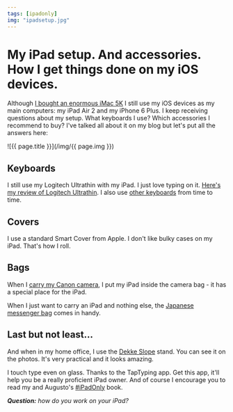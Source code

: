 ```yaml
---
tags: [ipadonly]
img: "ipadsetup.jpg"
---
```


# My iPad setup. And accessories. How I get things done on my iOS devices.

Although [I bought an enormous iMac 5K](https://sliwinski.com/imac) I still use my iOS devices as my main computers: my iPad Air 2 and my iPhone 6 Plus. I keep receiving questions about my setup. What keyboards I use? Which accessories I recommend to buy? I've talked all about it on my blog but let's put all the answers here:

<!--More-->

![{{ page.title }}](/img/{{ page.img }})

## Keyboards

I still use my Logitech Ultrathin with my iPad. I just love typing on it. [Here's my review of Logitech Ultrathin](https://sliwinski.com/ultrathin). I also use [other keyboards](https://sliwinski.com/ipad-accessories) from time to time.

## Covers

I use a standard Smart Cover from Apple. I don't like bulky cases on my iPad. That's how I roll.

## Bags

When I [carry my Canon camera](https://sliwinski.com/canon), I put my iPad inside the camera bag - it has a special place for the iPad.

When I just want to carry an iPad and nothing else, the [Japanese messenger bag](https://sliwinski.com/why-ipadonly) comes in handy. 

## Last but not least...

And when in my home office, I use the [Dekke Slope](http://www.dekke.net) stand. You can see it on the photos. It's very practical and it looks amazing.

I touch type even on glass. Thanks to the TapTyping app. Get this app, it'll help you be a really proficient iPad owner. And of course I encourage you to read my and Augusto's [#iPadOnly][] book.

***Question:*** *how do you work on your iPad?*

[I]: http://info.productivemag.com/go/es
[G]: http://info.productivemag.com/go/esa
[iMagazine]: http://iMagazine.pl
[Dropbox]: http://db.tt/kD7Liux
[Evernote]: /how-i-use-evernote
[It's all about Passion!]: /passion
[Nozbe]: http://nozbe.com/
[#iPadOnly]: http://ipadonlybook.com/
[Productive! Magazine]: http://productivemag.com/
[Productive! Show]: /show
[Twitter]: http://twitter.com/MSliwinski

[n]: https://michael.gratis/nozbe